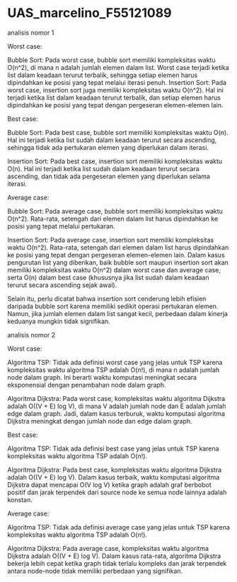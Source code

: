 # UAS_marcelino_F55121089

analisis nomor 1

Worst case:

Bubble Sort: 
Pada worst case, bubble sort memiliki kompleksitas waktu O(n^2), di mana n adalah jumlah elemen dalam list. Worst case terjadi ketika list dalam keadaan terurut terbalik, sehingga setiap elemen harus dipindahkan ke posisi yang tepat melalui iterasi penuh.
Insertion Sort: Pada worst case, insertion sort juga memiliki kompleksitas waktu O(n^2). Hal ini terjadi ketika list dalam keadaan terurut terbalik, dan setiap elemen harus dipindahkan ke posisi yang tepat dengan pergeseran elemen-elemen lain.

Best case:

Bubble Sort: 
Pada best case, bubble sort memiliki kompleksitas waktu O(n). Hal ini terjadi ketika list sudah dalam keadaan terurut secara ascending, sehingga tidak ada pertukaran elemen yang diperlukan dalam iterasi.

Insertion Sort: 
Pada best case, insertion sort memiliki kompleksitas waktu O(n). Hal ini terjadi ketika list sudah dalam keadaan terurut secara ascending, dan tidak ada pergeseran elemen yang diperlukan selama iterasi.

Average case:

Bubble Sort: 
Pada average case, bubble sort memiliki kompleksitas waktu O(n^2). Rata-rata, setengah dari elemen dalam list harus dipindahkan ke posisi yang tepat melalui pertukaran.

Insertion Sort: 
Pada average case, insertion sort memiliki kompleksitas waktu O(n^2). Rata-rata, setengah dari elemen dalam list harus dipindahkan ke posisi yang tepat dengan pergeseran elemen-elemen lain.
Dalam kasus pengurutan list yang diberikan, baik bubble sort maupun insertion sort akan memiliki kompleksitas waktu O(n^2) dalam worst case dan average case, serta O(n) dalam best case (khususnya jika list sudah dalam keadaan terurut secara ascending sejak awal).

Selain itu, perlu dicatat bahwa insertion sort cenderung lebih efisien daripada bubble sort karena memiliki sedikit operasi pertukaran elemen. Namun, jika jumlah elemen dalam list sangat kecil, perbedaan dalam kinerja keduanya mungkin tidak signifikan.

analisis nomor 2

Worst case:

Algoritma TSP: 
Tidak ada definisi worst case yang jelas untuk TSP karena kompleksitas waktu algoritma TSP adalah O(n!), di mana n adalah jumlah node dalam graph. Ini berarti waktu komputasi meningkat secara eksponensial dengan penambahan node dalam graph.

Algoritma Dijkstra: 
Pada worst case, kompleksitas waktu algoritma Dijkstra adalah O((V + E) log V), di mana V adalah jumlah node dan E adalah jumlah edge dalam graph. Jadi, dalam kasus terburuk, waktu komputasi algoritma Dijkstra meningkat dengan jumlah node dan edge dalam graph.

Best case:

Algoritma TSP: 
Tidak ada definisi best case yang jelas untuk TSP karena kompleksitas waktu algoritma TSP adalah O(n!).

Algoritma Dijkstra: 
Pada best case, kompleksitas waktu algoritma Dijkstra adalah O((V + E) log V). Dalam kasus terbaik, waktu komputasi algoritma Dijkstra dapat mencapai O(V log V) ketika graph adalah graf berbobot positif dan jarak terpendek dari source node ke semua node lainnya adalah konstan.

Average case:

Algoritma TSP: Tidak ada definisi average case yang jelas untuk TSP karena kompleksitas waktu algoritma TSP adalah O(n!).

Algoritma Dijkstra: 
Pada average case, kompleksitas waktu algoritma Dijkstra adalah O((V + E) log V). Dalam kasus rata-rata, algoritma Dijkstra bekerja lebih cepat ketika graph tidak terlalu kompleks dan jarak terpendek antara node-node tidak memiliki perbedaan yang signifikan.
